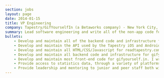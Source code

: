 ```yaml
---
section: jobs
layout: page
date: 2014-01-15
title: VP Engineering
company: Tapestry/GifYourselfIn (a Betaworks company) - New York City, NY (01/2013 - present)
summary: Lead software engineering and write all of the non-app code for readtapestry.com and gifyourself.in.
bullets:
    - Develop and maintain all of the backend code and infrastructure for readtapestry.com. This includes the Python/Django based web application, Redis/Celery task queue, Postgresql DB, and integrations with 3rd party email, messaging, storage services.
    - Develop and maintain the API used by the Tapestry iOS and Android engineers. The API provides the JSON interface to all of aspects of the web application for consumption by the devices.
    - Develop and maintain all HTML/CSS/Javascript for readtapestry.com. This includes code responsible basic site layout and the far more complex code which comprises the several story editors available to users.
    - Develop and maintain all backend code and infrastructure for gifyourself.in. This includes Python/Django, Redis/Celery, Postgresql. The site sustained &gt; 300 concurrent users over the period of ~10 hours after launch without any degradation in performance or outage through effective use of asynchronous task management for long-running gif generation.
    - Develop and maintain most front-end code for gifyourself.in. I write the bulk of the site’s functionality which includes (1) tooling for users to put their face over gifs by capturing, cropping and editing input from the user’s webcam and (2) tooling for administrators to define where on each frame in the gif the user’s face should appear. This is accomplished using plain Javascript, JQuery, and the HTML5 Media interface.
    - Provide access to statistics data, through a variety of platforms, to our business team for both sites. This includes both web GUIs and access to ETL’d data in a single relational DB via SQL.
    - Provide leadership and mentoring to junior and peer staff both within Tapestry and to other Betaworks companies.
---
```

